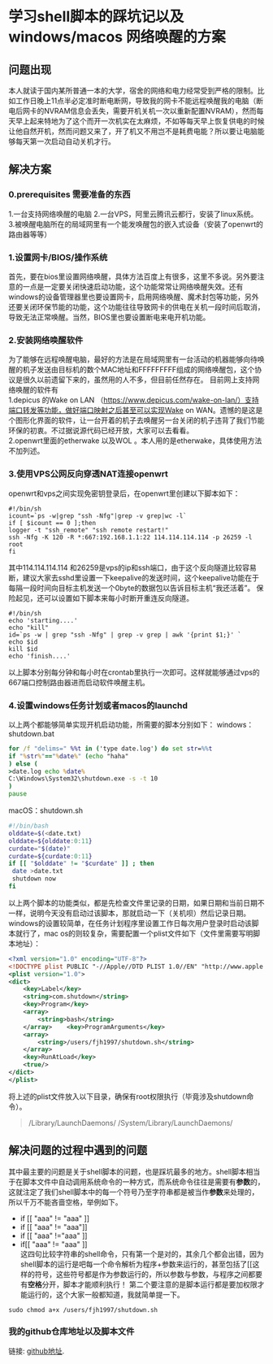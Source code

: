 # 学习shell脚本的踩坑记以及windows/macos 网络唤醒的方案

## 问题出现

本人就读于国内某所普通一本的大学，宿舍的网络和电力经常受到严格的限制。比如工作日晚上11点半必定准时断电断网，导致我的网卡不能远程唤醒我的电脑（断电后网卡的NVRAM信息会丢失，需要开机关机一次以重新配置NVRAM），然而每天早上起来特地为了这个而开一次机实在太麻烦，不如等每天早上恢复供电的时候让他自然开机，然而问题又来了，开了机又不用岂不是耗费电能？所以要让电脑能够每天第一次启动自动关机才行。
## 解决方案
### 0.prerequisites 需要准备的东西
1.一台支持网络唤醒的电脑
2.一台VPS，阿里云腾讯云都行，安装了linux系统。
3.被唤醒电脑所在的局域网里有一个能发唤醒包的嵌入式设备（安装了openwrt的路由器等等）
### 1.设置网卡/BIOS/操作系统
首先，要在bios里设置网络唤醒，具体方法百度上有很多，这里不多说。另外要注意的一点是一定要关闭快速启动功能，这个功能常常让网络唤醒失效。还有windows的设备管理器里也要设置网卡，启用网络唤醒、魔术封包等功能，另外还要关闭环保节能的功能，这个功能往往导致网卡的供电在关机一段时间后取消，导致无法正常唤醒。当然，BIOS里也要设置断电来电开机功能。

### 2.安装网络唤醒软件
为了能够在远程唤醒电脑，最好的方法是在局域网里有一台活动的机器能够向待唤醒的机子发送由目标机的数个MAC地址和FFFFFFFFF组成的网络唤醒包，这个协议是很久以前遗留下来的，虽然用的人不多，但目前任然存在。
目前网上支持网络唤醒的软件有
<br>1.depicus 的Wake on LAN （https://www.depicus.com/wake-on-lan/）支持端口转发等功能，做好端口映射之后甚至可以实现Wake on WAN。遗憾的是这是个图形化界面的软件，让一台开着的机子去唤醒另一台关闭的机子违背了我们节能环保的初衷。不过据说源代码已经开放，大家可以去看看。
<br>2.openwrt里面的etherwake 以及WOL 。本人用的是etherwake，具体使用方法不加列述。
### 3.使用VPS公网反向穿透NAT连接openwrt
openwrt和vps之间实现免密钥登录后，在openwrt里创建以下脚本如下：

```shell
#!/bin/sh
icount=`ps -w|grep "ssh -Nfg"|grep -v grep|wc -l`
if [ $icount == 0 ];then
logger -t "ssh_remote" "ssh remote restart!"
ssh -Nfg -K 120 -R *:667:192.168.1.1:22 114.114.114.114 -p 26259 -l root
fi
```

其中114.114.114.114 和26259是vps的ip和ssh端口，由于这个反向隧道比较容易断，建议大家去sshd里设置一下keepalive的发送时间，这个keepalive功能在于每隔一段时间向目标主机发送一个0byte的数据包以告诉目标主机“我还活着”。
保险起见，还可以设置如下脚本来每小时断开重连反向隧道。

```shell
#!/bin/sh
echo 'starting....'
echo "kill"
id=`ps -w | grep "ssh -Nfg" | grep -v grep | awk '{print $1;}' `
echo $id
kill $id
echo 'finish....'
```
以上脚本分别每分钟和每小时在crontab里执行一次即可。这样就能够通过vps的667端口控制路由器进而启动软件唤醒主机。



### 4.设置windows任务计划或者macos的launchd

以上两个都能够简单实现开机启动功能，所需要的脚本分别如下：
windows：shutdown.bat

```bat
for /f "delims=" %%t in ('type date.log') do set str=%%t
if "%str%"=="%date%" (echo "haha"
) else ( 
>date.log echo %date%
C:\Windows\System32\shutdown.exe -s -t 10
)
pause
```
macOS：shutdown.sh

```bash
#!/bin/bash
olddate=$(<date.txt)
olddate=${olddate:0:11}
curdate="$(date)"
curdate=${curdate:0:11}
if [[ "$olddate" != "$curdate" ]] ; then
 date >date.txt
 shutdown now
fi
```
以上两个脚本的功能类似，都是先检查文件里记录的日期，如果日期和当前日期不一样，说明今天没有启动过该脚本，那就启动一下（关机呗）然后记录日期。
windows的设置较简单，在任务计划程序里设置工作日每次用户登录时启动该脚本就行了，mac os的则较复杂，需要配置一个plist文件如下（文件里需要写明脚本地址）：

```xml
<?xml version="1.0" encoding="UTF-8"?>
<!DOCTYPE plist PUBLIC "-//Apple//DTD PLIST 1.0//EN" "http://www.apple.com/DTDs/PropertyList-1.0.dtd">
<plist version="1.0">
<dict>
	<key>Label</key>
	<string>com.shutdown</string>
	<key>Program</key>
	<array>
		<string>bash</string>
	</array>	<key>ProgramArguments</key>
	<array>
		<string>/users/fjh1997/shutdown.sh</string>
	</array>
	<key>RunAtLoad</key>
	<true/>
</dict>
</plist>
```
将上述的plist文件放入以下目录，确保有root权限执行（毕竟涉及shutdown命令）。

> 	/Library/LaunchDaemons/
	/System/Library/LaunchDaemons/


## 解决问题的过程中遇到的问题
其中最主要的问题是关于shell脚本的问题，也是踩坑最多的地方。shell脚本相当于在脚本文件中自动调用系统命令的一种方式，而系统命令往往是需要有**参数**的，这就注定了我们shell脚本中的每一个符号乃至字符串都是被当作**参数**来处理的，所以千万不能吝啬空格，举例如下。

- if [[ "aaa" != "aaa" ]]
- if [[ "aaa" != "aaa"]]
-  if [[ "aaa" !="aaa" ]]
-  if[[ "aaa" != "aaa" ]]
<br>这四句比较字符串的shell命令，只有第一个是对的，其余几个都会出错，因为shell脚本的运行是吧每一个命令解析为程序+参数来运行的，甚至包括了[[这样的符号，这些符号都是作为参数运行的，所以参数与参数，与程序之间都要有**空格**分开，脚本才能顺利执行！
第二个要注意的是脚本运行都是要加权限才能运行的，这个大家一般都知道，我就简单提一下。

```shell
sudo chmod a+x /users/fjh1997/shutdown.sh
```

### 我的github仓库地址以及脚本文件

链接: [github地址](https://github.com/fjh1997/something).
